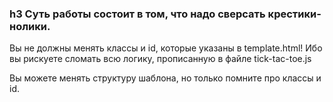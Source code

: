 ### h3 Суть работы состоит в том, что надо сверсать крестики-нолики.

Вы не должны менять классы и id, которые указаны в template.html!
Ибо вы рискуете сломать всю логику, прописанную в файле tick-tac-toe.js

Вы можете менять структуру шаблона, но только помните про классы и id.

